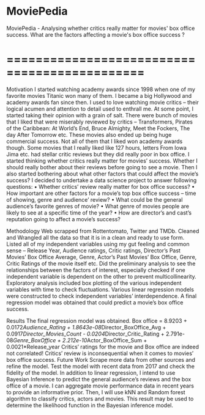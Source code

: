# MoviePedia
MoviePedia - Analysing whether critics really matter for movies' box office success. What are the factors affecting a movie's box office success ?  
# =============================================
Motivation
I started watching academy awards since 1998 when one of my favorite movies Titanic won many of them. I became a big Hollywood and academy awards fan since then. I used to love watching movie critics – their logical acumen and attention to detail used to enthrall me. At some point, I started taking their opinion with a grain of salt. There were bunch of movies that I liked that were miserably reviewed by critics – Transformers, Pirates of the Caribbean: At World’s End, Bruce Almighty, Meet the Fockers, The day After Tomorrow etc. These movies also ended up being huge commercial success.  Not all of them that I liked won academy awards though. Some movies that I really liked like 127 hours, letters From Iowa Jima etc. had stellar critic reviews but they did really poor in box office. 
I started thinking whether critics really matter for movies’ success. Whether I should really bother about their reviews before going to see a movie.
Then I also started bothering about what other factors that could affect the movie’s success? I decided to undertake a data science project to answer following questions: 
•	Whether critics’ review really matter for box office success? 
•	How important are other factors for a movie’s top box office success – time of showing, genre and audience’ review?
•	What could be the general audience’s favorite genres of movie? 
•	What genre of movies people are likely to see at a specific time of the year? 
•	How are director’s and cast’s reputation going to affect a movie’s success? 

Methodology
Web scrapped from Rottentomato, Twitter and TMDb. Cleaned and Wrangled all the data so that it is in a clean and ready to use form. Listed all of my independent variables using my gut feeling and common sense – Release Year, Audience ratings, Critic ratings, Director’s Past Movies’ Box Office Average, Genre, Actor’s Past Movies’ Box Office, Genre, Critic Ratings of the movie itself etc.  Did the preliminary analysis to see the relationships between the factors of interest, especially checked if one independent variable is dependent on the other to prevent multicollinearity. 
Exploratory analysis included box plotting of the various independent variables with time to check fluctuations. Various linear regression models were constructed to check independent variables’ interdependence. A final regression model was obtained that could predict a movie’s box office success.    

Results
The final regression model was obtained. 
Box office = 8.9203 + 0.0172*Audience_Rating + 1.8643e-08*Director_BoxOffice_Avg + 0.0917*Director_Movies_Count - 0.0204*Director_Critic_Rating + 2.791e-08*Genre_BoxOffice + 2.212e-10*Actor_BoxOffice_Sum + 0.0021*Release_year
Critics’ ratings for the movie and Box office are indeed not correlated! Critics’ review is inconsequential when it comes to movies’ box office success. 
Future Work 
Scrape more data from other sources and refine the model.
Test the model with recent data from 2017 and check the fidelity of the model. 
In addition to linear regression, I intend to use Bayesian Inference to predict the general audience’s reviews and the box office of a movie. I can aggregate movie performance data in recent years to provide an informative prior. Then, I will use kNN and Random forest algorithm to classify critics, actors and movies. This result may be used to determine the likelihood function in the Bayesian inference model.  
